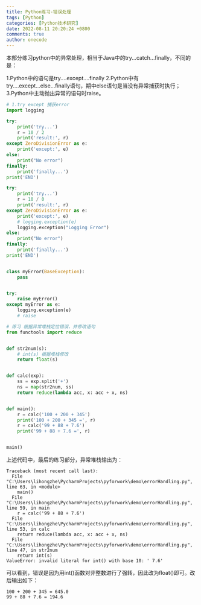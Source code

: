 ```yaml
---
title: Python练习-错误处理
tags: [Python]
categories: [Python技术研究]
date: 2022-08-11 20:20:24 +0800
comments: true
author: onecode
---
```

本部分练习python中的异常处理，相当于Java中的try...catch...finally，不同的是：

1.Python中的语句是try....except....finally
2.Python中有try....except...else...finally语句，期中else语句是当没有异常捕获时执行；
3.Python中主动抛出异常的语句时raise。
<!--more-->
```python
# 1.try except 捕获error
import logging

try:
    print('try...')
    r = 10 / 2
    print('result:', r)
except ZeroDivisionError as e:
    print('except:', e)
else:
    print("No error")
finally:
    print('finally...')
print('END')

try:
    print('try...')
    r = 10 / 0
    print('result:', r)
except ZeroDivisionError as e:
    print('except:', e)
    # logging.exception(e)
    logging.exception("Logging Error")
else:
    print("No error")
finally:
    print('finally...')
print('END')


class myError(BaseException):
    pass


try:
    raise myError()
except myError as e:
    logging.exception(e)
    # raise

# 练习 根据异常堆栈定位错误，并修改语句
from functools import reduce


def str2num(s):
    # int(s) 根据堆栈修改
    return float(s)


def calc(exp):
    ss = exp.split('+')
    ns = map(str2num, ss)
    return reduce(lambda acc, x: acc + x, ns)


def main():
    r = calc('100 + 200 + 345')
    print('100 + 200 + 345 =', r)
    r = calc('99 + 88 + 7.6')
    print('99 + 88 + 7.6 =', r)


main()
```
上述代码中，最后的练习部分，异常堆栈输出为：
```
Traceback (most recent call last):
  File "C:\Users\lihongzhe\PycharmProjects\pyforwork\demo\errorHandling.py", line 63, in <module>
    main()
  File "C:\Users\lihongzhe\PycharmProjects\pyforwork\demo\errorHandling.py", line 59, in main
    r = calc('99 + 88 + 7.6')
  File "C:\Users\lihongzhe\PycharmProjects\pyforwork\demo\errorHandling.py", line 53, in calc
    return reduce(lambda acc, x: acc + x, ns)
  File "C:\Users\lihongzhe\PycharmProjects\pyforwork\demo\errorHandling.py", line 47, in str2num
    return int(s)
ValueError: invalid literal for int() with base 10: ' 7.6'
```


可以看到，错误是因为用int()函数对非整数进行了强转，因此改为float()即可。改后输出如下：


```
100 + 200 + 345 = 645.0
99 + 88 + 7.6 = 194.6 
```
